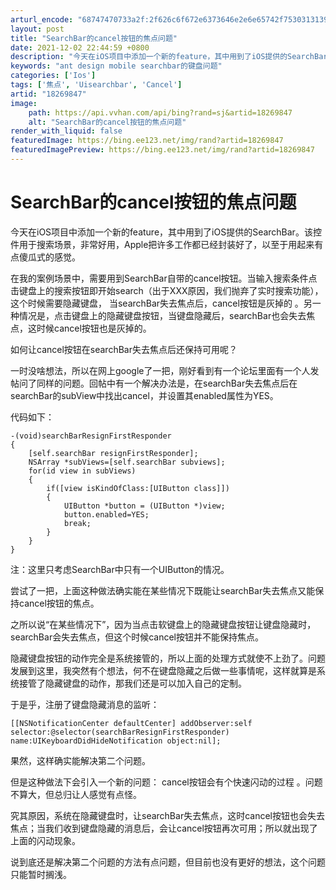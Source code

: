 ```yaml
---
arturl_encode: "68747470733a2f:2f626c6f672e6373646e2e6e65742f75303131393933363137:2f61727469636c652f64657461696c732f3138323639383437"
layout: post
title: "SearchBar的cancel按钮的焦点问题"
date: 2021-12-02 22:44:59 +0800
description: "今天在iOS项目中添加一个新的feature，其中用到了iOS提供的SearchBar。该控件用于搜"
keywords: "ant design mobile searchbar的键盘问题"
categories: ['Ios']
tags: ['焦点', 'Uisearchbar', 'Cancel']
artid: "18269847"
image:
    path: https://api.vvhan.com/api/bing?rand=sj&artid=18269847
    alt: "SearchBar的cancel按钮的焦点问题"
render_with_liquid: false
featuredImage: https://bing.ee123.net/img/rand?artid=18269847
featuredImagePreview: https://bing.ee123.net/img/rand?artid=18269847
---
```


# SearchBar的cancel按钮的焦点问题

今天在iOS项目中添加一个新的feature，其中用到了iOS提供的SearchBar。该控件用于搜索场景，非常好用，Apple把许多工作都已经封装好了，以至于用起来有点傻瓜式的感觉。

在我的案例场景中，需要用到SearchBar自带的cancel按钮。当输入搜索条件点击键盘上的搜索按钮即开始search（出于XXX原因，我们抛弃了实时搜索功能），这个时候需要隐藏键盘，
当searchBar失去焦点后，cancel按钮是灰掉的
。另一种情况是，点击键盘上的隐藏键盘按钮，当键盘隐藏后，searchBar也会失去焦点，这时候cancel按钮也是灰掉的。

如何让cancel按钮在searchBar失去焦点后还保持可用呢？

一时没啥想法，所以在网上google了一把，刚好看到有一个论坛里面有一个人发帖问了同样的问题。回帖中有一个解决办法是，在searchBar失去焦点后在searchBar的subView中找出cancel，并设置其enabled属性为YES。

代码如下：

```objc
-(void)searchBarResignFirstResponder
{
    [self.searchBar resignFirstResponder];
    NSArray *subViews=[self.searchBar subviews];
    for(id view in subViews)
    {
        if([view isKindOfClass:[UIButton class]])
        {
            UIButton *button = (UIButton *)view;
            button.enabled=YES;
            break;
        }
    }
}
```

  

注：这里只考虑SearchBar中只有一个UIButton的情况。

尝试了一把，上面这种做法确实能在某些情况下既能让searchBar失去焦点又能保持cancel按钮的焦点。

之所以说“在某些情况下”，因为当点击软键盘上的隐藏键盘按钮让键盘隐藏时，searchBar会失去焦点，但这个时候cancel按钮并不能保持焦点。

隐藏键盘按钮的动作完全是系统接管的，所以上面的处理方式就使不上劲了。问题发展到这里，我突然有个想法，何不在键盘隐藏之后做一些事情呢，这样就算是系统接管了隐藏键盘的动作，那我们还是可以加入自己的定制。

于是乎，注册了键盘隐藏消息的监听：

```objc
[[NSNotificationCenter defaultCenter] addObserver:self selector:@selector(searchBarResignFirstResponder) name:UIKeyboardDidHideNotification object:nil];
```

  

果然，这样确实能解决第二个问题。

但是这种做法下会引入一个新的问题：
cancel按钮会有个快速闪动的过程
。问题不算大，但总归让人感觉有点怪。

究其原因，系统在隐藏键盘时，让searchBar失去焦点，这时cancel按钮也会失去焦点；当我们收到键盘隐藏的消息后，会让cancel按钮再次可用；所以就出现了上面的闪动现象。

说到底还是解决第二个问题的方法有点问题，但目前也没有更好的想法，这个问题只能暂时搁浅。